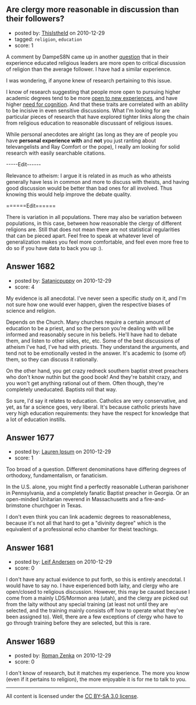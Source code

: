 ## Are clergy more reasonable in discussion than their followers?

- posted by: [ThisIstheId](https://stackexchange.com/users/-1/404-thisistheid) on 2010-12-29
- tagged: `religion`, `education`
- score: 1

A comment by DampeS8N came up in another [question][1] that in their experience educated religious leaders are more open to critical discussion of religion than the average follower. I have had a similar experience.

I was wondering, if anyone knew of research pertaining to this issue.

I know of research suggesting that people more open to pursuing higher academic degrees tend to be more [open to new experiences][2], and have higher [need for cognition][3]. And that these traits are correlated with an ability to be incisive in even sensitive discussions. What I'm looking for are particular pieces of research that have explored tighter links along the chain from religious education to reasonable discussant of religious issues.

While personal anecdotes are alright (as long as they are of people you have **personal experience with** and **not** you just ranting about televangelists and Ray Comfort or the pope), I really am looking for solid research with easily searchable citations.

-----Edit------

Relevance to atheism: I argue it is related in as much as who atheists generally have less in common and more to discuss with theists, and having good discussion would be better than bad ones for all involved. Thus knowing this would help improve the debate quality.

======Edit======

There is variation in all populations. There may also be variation between populations, in this case, between how reasonable the clergy of different religions are. Still that does not mean there are not statistical regularities that can be pieced apart. Feel free to speak at whatever level of generalization makes you feel more comfortable, and feel even more free to do so if you have data to back you up :). 

  [1]: http://atheism.stackexchange.com/questions/1660/being-an-atheist-in-a-religious-family
  [2]: http://en.wikipedia.org/wiki/Five_factor_model
  [3]: http://en.wikipedia.org/wiki/Need_for_cognition


## Answer 1682

- posted by: [Satanicpuppy](https://stackexchange.com/users/-1/169-satanicpuppy) on 2010-12-29
- score: 4

<p>My evidence is all anecdotal. I've never seen a specific study on it, and I'm not sure how one would ever happen, given the respective biases of science and religion.</p>

<p>Depends on the Church. Many churches require a certain amount of education to be a priest, and so the person you're dealing with will be informed and reasonably secure in his beliefs. He'll have had to debate them, and listen to other sides, etc, etc. Some of the best discussions of atheism I've had, I've had with priests. They understand the arguments, and tend not to be emotionally vested in the answer. It's academic to (some of) them, so they can discuss it rationally.</p>

<p>On the other hand, you get crazy redneck southern baptist street preachers who don't know nuthin but the good book! And they're batshit crazy, and you won't get anything rational out of them. Often though, they're completely uneducated. Baptists roll that way. </p>

<p>So sure, I'd say it relates to education. Catholics are very conservative, and yet, as far a science goes, very liberal. It's because catholic priests have very high education requirements: they have the respect for knowledge that a lot of education instills.</p>



## Answer 1677

- posted by: [Lauren Ipsum](https://stackexchange.com/users/-1/71-lauren-ipsum) on 2010-12-29
- score: 1

<p>Too broad of a question. Different denominations have differing degrees of orthodoxy, fundamentalism, or fanaticism. </p>

<p>In the U.S. alone, you might find a perfectly reasonable Lutheran parishoner in Pennsylvania, and a completely fanatic Baptist preacher in Georgia. Or an open-minded Unitarian reverend in Massachusetts and a fire-and-brimstone churchgoer in Texas. </p>

<p>I don't even think you can link academic degrees to reasonableness, because it's not all that hard to get a "divinity degree" which is the equivalent of a professional echo chamber for theist teachings. </p>



## Answer 1681

- posted by: [Leif Andersen](https://stackexchange.com/users/-1/495-leif-andersen) on 2010-12-29
- score: 0

<p>I don't have any actual evidence to put forth, so this is entirely anecdotal.  I would have to say no.  I have experienced both laity, and clergy who are open/closed to religious discussion.  However, this may be caused because I come from a mainly LDS/Mormon area (utah), and the clergy are picked out from the laity without any special training (at least not until they are selected, and the training mainly consists off how to operate what they've been assigned to).  Well, there are a few exceptions of clergy who have to go through training before they are selected, but this is rare.</p>



## Answer 1689

- posted by: [Roman Zenka](https://stackexchange.com/users/-1/420-roman-zenka) on 2010-12-29
- score: 0

<p>I don't know of research, but it matches my experience. The more you know (even if it pertains to religion), the more enjoyable it is for me to talk to you.</p>




---

All content is licensed under the [CC BY-SA 3.0 license](https://creativecommons.org/licenses/by-sa/3.0/).
